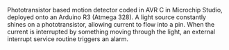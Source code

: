 Phototransistor based motion detector coded in AVR C in Microchip Studio, deployed onto an Arduino R3 (Atmega 328). A light source constantly shines on a phototransistor, allowing current to flow into a pin. When the current is interrupted by something moving through the light, an external interrupt service routine triggers an alarm.

